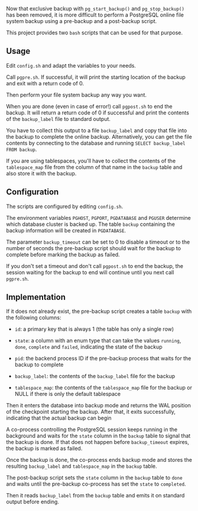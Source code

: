 Now that exclusive backup with `pg_start_backup()` and `pg_stop_backup()`
has been removed, it is more difficult to perform a PostgreSQL online
file system backup using a pre-backup and a post-backup script.

This project provides two `bash` scripts that can be used for that purpose.

## Usage ##

Edit `config.sh` and adapt the variables to your needs.

Call `pgpre.sh`.  If successful, it will print the starting location of
the backup and exit with a return code of 0.

Then perform your file system backup any way you want.

When you are done (even in case of error!) call `pgpost.sh` to end the
backup.  It will return a return code of 0 if successful and print
the contents of the `backup_label` file to standard output.

You have to collect this output to a file `backup_label` and copy that
file into the backup to complete the online backup.
Alternatively, you can get the file contents by connecting to the database
and running `SELECT backup_label FROM backup`.

If you are using tablespaces, you'll have to collect the contents of the
`tablespace_map` file from the column of that name in the `backup` table
and also store it with the backup.

## Configuration ##

The scripts are configured by editing `config.sh`.

The environment variables `PGHOST`, `PGPORT`, `PGDATABASE` and `PGUSER`
determine which database cluster is backed up.  The table `backup`
containing the backup information will be created in `PGDATABASE`.

The parameter `backup_timeout` can be set to 0 to disable a timeout
or to the number of seconds the pre-backup script should wait for
the backup to complete before marking the backup as failed.

If you don't set a timeout and don't call `pgpost.sh` to end the backup,
the session waiting for the backup to end will continue until you next
call `pgpre.sh`.

## Implementation ##

If it does not already exist, the pre-backup script creates a table
`backup` with the following columns:

- `id`: a primary key that is always 1 (the table has only a single row)

- `state`: a column with an enum type that can take the values `running`,
  `done`, `complete` and `failed`, indicating the state of the backup

- `pid`: the backend process ID if the pre-backup process that waits for
  the backup to complete

- `backup_label`: the contents of the `backup_label` file for the backup

- `tablespace_map`: the contents of the `tablespace_map` file for the
  backup or NULL if there is only the default tablespace

Then it enters the database into backup mode and returns the WAL position
of the checkpoint starting the backup.
After that, it exits successfully, indicating that the actual backup can
begin

A co-process controlling the PostgreSQL session keeps running in the
background and waits for the `state` column in the `backup` table to signal
that the backup is done.  If that does not happen before `backup_timeout`
expires, the backup is marked as failed.

Once the backup is done, the co-process ends backup mode and stores the
resulting `backup_label` and `tablespace_map` in the `backup` table.

The post-backup script sets the `state` column in the `backup` table to
`done` and waits until the pre-backup co-process has set the `state`
to `completed`.

Then it reads `backup_label` from the `backup` table and emits it on
standard output before ending.
